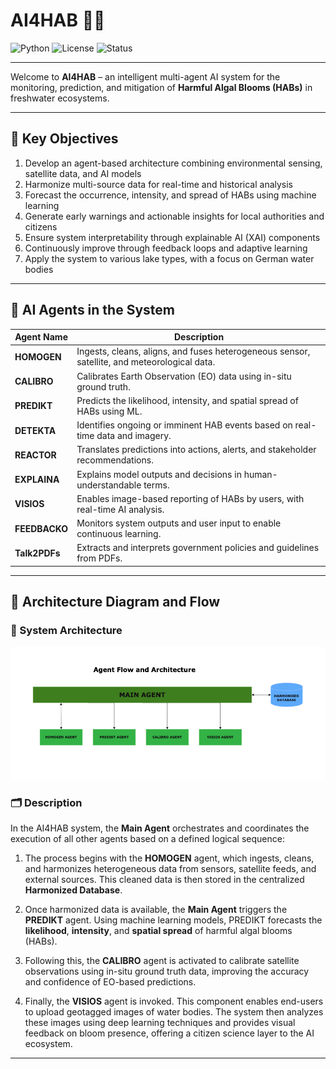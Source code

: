# AI4HAB 🚰🌱

![Python](https://img.shields.io/badge/Python-3.10-blue?logo=python)
![License](https://img.shields.io/badge/License-MIT-green.svg)
![Status](https://img.shields.io/badge/Status-In%20Development-orange)

---

Welcome to **AI4HAB** – an intelligent multi-agent AI system for the monitoring, prediction, and mitigation of **Harmful Algal Blooms (HABs)** in freshwater ecosystems.

---

## 🎯 Key Objectives

1. Develop an agent-based architecture combining environmental sensing, satellite data, and AI models  
2. Harmonize multi-source data for real-time and historical analysis  
3. Forecast the occurrence, intensity, and spread of HABs using machine learning  
4. Generate early warnings and actionable insights for local authorities and citizens  
5. Ensure system interpretability through explainable AI (XAI) components  
6. Continuously improve through feedback loops and adaptive learning  
7. Apply the system to various lake types, with a focus on German water bodies  

---

## 🤖 AI Agents in the System

| Agent Name   | Description |
|--------------|-------------|
| **HOMOGEN**  | Ingests, cleans, aligns, and fuses heterogeneous sensor, satellite, and meteorological data. |
| **CALIBRO**  | Calibrates Earth Observation (EO) data using in-situ ground truth. |
| **PREDIKT**  | Predicts the likelihood, intensity, and spatial spread of HABs using ML. |
| **DETEKTA**  | Identifies ongoing or imminent HAB events based on real-time data and imagery. |
| **REACTOR**  | Translates predictions into actions, alerts, and stakeholder recommendations. |
| **EXPLAINA** | Explains model outputs and decisions in human-understandable terms. |
| **VISIOS**   | Enables image-based reporting of HABs by users, with real-time AI analysis. |
| **FEEDBACKO**| Monitors system outputs and user input to enable continuous learning. |
| **Talk2PDFs**| Extracts and interprets government policies and guidelines from PDFs. |

---

## 🧠 Architecture Diagram and Flow

### 🔧 System Architecture

<p align="center">
  <img src="images/diagram.png" alt="Agent Architecture" width="750"/>
</p>

### 🗂️ Description

In the AI4HAB system, the **Main Agent** orchestrates and coordinates the execution of all other agents based on a defined logical sequence:

1. The process begins with the **HOMOGEN** agent, which ingests, cleans, and harmonizes heterogeneous data from sensors, satellite feeds, and external sources. This cleaned data is then stored in the centralized **Harmonized Database**.
   
2. Once harmonized data is available, the **Main Agent** triggers the **PREDIKT** agent. Using machine learning models, PREDIKT forecasts the **likelihood**, **intensity**, and **spatial spread** of harmful algal blooms (HABs).

3. Following this, the **CALIBRO** agent is activated to calibrate satellite observations using in-situ ground truth data, improving the accuracy and confidence of EO-based predictions.

4. Finally, the **VISIOS** agent is invoked. This component enables end-users to upload geotagged images of water bodies. The system then analyzes these images using deep learning techniques and provides visual feedback on bloom presence, offering a citizen science layer to the AI ecosystem.

---


